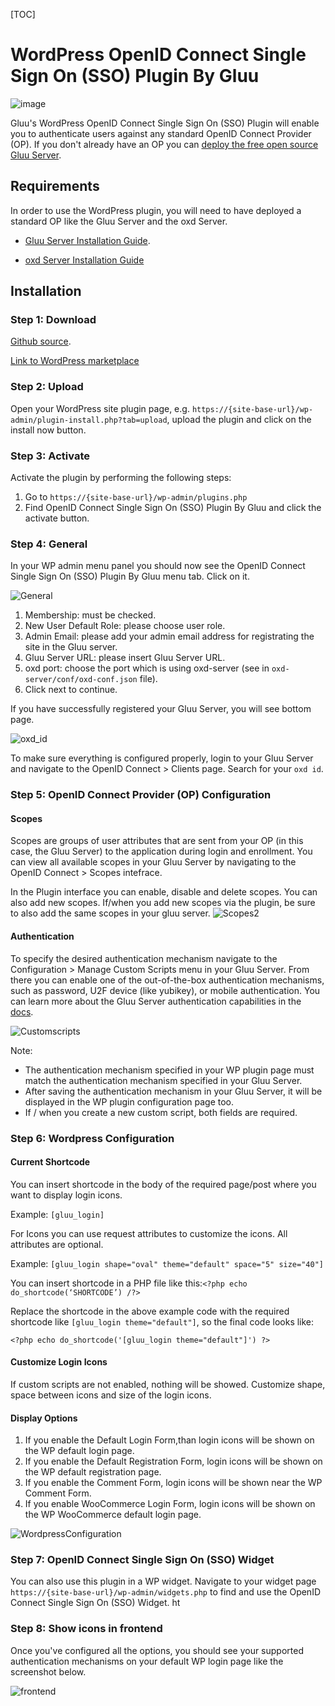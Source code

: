 [TOC]

# WordPress OpenID Connect Single Sign On (SSO) Plugin By Gluu

![image](https://raw.githubusercontent.com/GluuFederation/wp_openid_connect_single_sign_on_plugin_by_gluu/master/plugin.jpg)

Gluu's WordPress OpenID Connect Single Sign On (SSO) Plugin will enable you to authenticate users against any standard OpenID Connect Provider (OP). If you don't already have an OP you can [deploy the free open source Gluu Server](https://gluu.org/docs/deployment).  

## Requirements
In order to use the WordPress plugin, you will need to have deployed a standard OP like the Gluu Server and the oxd Server.

* [Gluu Server Installation Guide](https://www.gluu.org/docs/deployment/).

* [oxd Server Installation Guide](https://oxd.gluu.org/docs/oxdserver/install/)


## Installation
 
### Step 1: Download
[Github source](https://github.com/GluuFederation/wp_openid_connect_single_sign_on_plugin_by_gluu/archive/v2.4.4.zip).

[Link to WordPress marketplace](https://wordpress.org/plugins/openid-connect-sso-by-gluu/)

### Step 2: Upload
Open your WordPress site plugin page, e.g. `https://{site-base-url}/wp-admin/plugin-install.php?tab=upload`, upload the plugin and click on the install now button.

### Step 3: Activate 

Activate the plugin by performing the following steps:
 
1. Go to `https://{site-base-url}/wp-admin/plugins.php`
2. Find OpenID Connect Single Sign On (SSO) Plugin By Gluu and click the activate button.

### Step 4: General
 
In your WP admin menu panel you should now see the OpenID Connect Single Sign On (SSO) Plugin By Gluu menu tab. Click on it.

![General](https://raw.githubusercontent.com/GluuFederation/wp_openid_connect_single_sign_on_plugin_by_gluu/master/assets/screenshot-1.png) 

1. Membership: must be checked.
2. New User Default Role: please choose user role. 
3. Admin Email: please add your admin email address for registrating the site in the Gluu server.
4. Gluu Server URL: please insert Gluu Server URL.
5. oxd port: choose the port which is using oxd-server (see in `oxd-server/conf/oxd-conf.json` file).
6. Click next to continue.

If you have successfully registered your Gluu Server, you will see bottom page.

![oxd_id](https://raw.githubusercontent.com/GluuFederation/wp_openid_connect_single_sign_on_plugin_by_gluu/master/assets/screenshot-2.png) 

To make sure everything is configured properly, login to your Gluu Server and navigate to the OpenID Connect > Clients page. Search for your `oxd id`.

### Step 5: OpenID Connect Provider (OP) Configuration

#### Scopes
Scopes are groups of user attributes that are sent from your OP (in this case, the Gluu Server) to the application during login and enrollment. You can view all available scopes in your Gluu Server by navigating to the OpenID Connect > Scopes intefrace. 

In the Plugin interface you can enable, disable and delete scopes. You can also add new scopes. If/when you add new scopes via the plugin, be sure to also add the same scopes in your gluu server. 
![Scopes2](https://raw.githubusercontent.com/GluuFederation/wp_openid_connect_single_sign_on_plugin_by_gluu/master/assets/screenshot-3.png) 

#### Authentication
To specify the desired authentication mechanism navigate to the Configuration > Manage Custom Scripts menu in your Gluu Server. From there you can enable one of the out-of-the-box authentication mechanisms, such as password, U2F device (like yubikey), or mobile authentication. You can learn more about the Gluu Server authentication capabilities in the [docs](https://gluu.org/docs/multi-factor/intro/).

![Customscripts](https://raw.githubusercontent.com/GluuFederation/wp_openid_connect_single_sign_on_plugin_by_gluu/master/assets/screenshot-4.png) 

Note:    
- The authentication mechanism specified in your WP plugin page must match the authentication mechanism specified in your Gluu Server.     
- After saving the authentication mechanism in your Gluu Server, it will be displayed in the WP plugin configuration page too.      
- If / when you create a new custom script, both fields are required.       

### Step 6: Wordpress Configuration

#### Current Shortcode
 
You can insert shortcode in the body of the required page/post where you want to display login icons.

Example: ```[gluu_login]```

For Icons you can use request attributes to customize the icons. All attributes are optional.

Example: ```[gluu_login shape="oval" theme="default" space="5" size="40"]```

You can insert shortcode in a PHP file like this:```<?php echo do_shortcode(‘SHORTCODE’) /?>```

Replace the shortcode in the above example code with the required shortcode like ```[gluu_login theme="default"]```, so the final code looks like: 

```
<?php echo do_shortcode('[gluu_login theme="default"]') ?>
```

#### Customize Login Icons
 
If custom scripts are not enabled, nothing will be showed. Customize shape, space between icons and size of the login icons.

#### Display Options
 
1. If you enable the Default Login Form,than login icons will be shown on the WP default login page.
2. If you enable the Default Registration Form, login icons will be shown on the WP default registration page.
3. If you enable the Comment Form, login icons will be shown near the WP Comment Form.
4. If you enable WooCommerce Login Form, login icons will be shown on the WP WooCommerce default login page.

![WordpressConfiguration](https://raw.githubusercontent.com/GluuFederation/wp_openid_connect_single_sign_on_plugin_by_gluu/master/assets/screenshot-5.png) 

### Step 7: OpenID Connect Single Sign On (SSO) Widget

You can also use this plugin in a WP widget. Navigate to your widget page `https://{site-base-url}/wp-admin/widgets.php` to find and use the OpenID Connect Single Sign On (SSO) Widget.
ht
### Step 8: Show icons in frontend

Once you've configured all the options, you should see your supported authentication mechanisms on your default WP login page like the screenshot below.

![frontend](https://raw.githubusercontent.com/GluuFederation/wp_openid_connect_single_sign_on_plugin_by_gluu/master/assets/screenshot-6.png)
